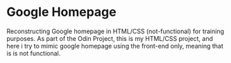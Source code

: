 # Google Homepage
Reconstructing Google homepage in HTML/CSS (not-functional) for training purposes.
As part of the Odin Project, this is my HTML/CSS project, and here i try to mimic google homepage using the front-end only, meaning that is is not functional.
